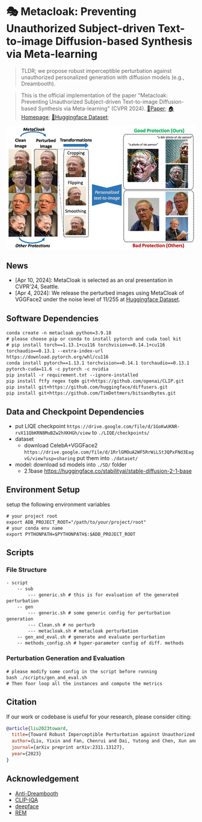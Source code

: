 # 🎭 Metacloak: Preventing Unauthorized Subject-driven Text-to-image Diffusion-based Synthesis via Meta-learning
> TLDR; we propose robust imperceptible perturbation against unauthorized personalized generation with diffusion models (e.g., Dreambooth).

> This is the official implementation of the paper "Metacloak: Preventing Unauthorized Subject-driven Text-to-image Diffusion-based Synthesis via Meta-learning" (CVPR 2024). [📄Paper](https://arxiv.org/abs/2311.13127); [🏠Homepage](https://metacloak.github.io); [🤗Huggingface Dataset](https://huggingface.co/datasets/yixin/metacloak_celeba_vggface2); 
<!-- The complete code and data will be released upon acceptance. Four sampled IDs from VGGFace2 (clean and protected images with our method with $r=11/255$) are released under the `./example_data/` folder. Free feel to test out the protection performance.  -->
<div align="center">
    <img src="./teaser.png" alt="Teaser">
</div>

<!-- ## Algorithm Flow

![Framework](./framework.png) -->

## News
- [Apr 10, 2024]: MetaCloak is selected as an oral presentation in CVPR'24, Seattle. 
- [Apr 4, 2024]: We release the perturbed images using MetaCloak of VGGFace2 under the noise level of $11/255$ at [Huggingface Dataset](https://huggingface.co/datasets/yixin/metacloak_vggface2_protected_11). 

## Software Dependencies
```shell
conda create -n metacloak python=3.9.18
# please choose pip or conda to install pytorch and cuda tool kit
# pip install torch==1.13.1+cu116 torchvision==0.14.1+cu116 torchaudio==0.13.1 --extra-index-url https://download.pytorch.org/whl/cu116
conda install pytorch==1.13.1 torchvision==0.14.1 torchaudio==0.13.1 pytorch-cuda=11.6 -c pytorch -c nvidia
pip install -r requirement.txt --ignore-installed
pip install ftfy regex tqdm git+https://github.com/openai/CLIP.git
pip install git+https://github.com/huggingface/diffusers.git
pip install git+https://github.com/TimDettmers/bitsandbytes.git
```

## Data and Checkpoint Dependencies
- put LIQE checkpoint `https://drive.google.com/file/d/1GoKwUKNR-rvX11QbKRN8MuBZw2hXKHGh/view` to `./LIQE/checkpoints/`
- dataset 
    - download CelebA+VGGFace2 `https://drive.google.com/file/d/1RrlGMOuA2WF5RrWiLSt3QPxFNd3EagvG/view?usp=sharing` put them into `./dataset/`
- model: download sd models into `./SD/` folder
    - 2.1base https://huggingface.co/stabilityai/stable-diffusion-2-1-base


## Environment Setup
setup the following environment variables 
```shell
# your project root
export ADB_PROJECT_ROOT="/path/to/your/project/root"
# your conda env name
export PYTHONPATH=$PYTHONPATH$:$ADB_PROJECT_ROOT
```

## Scripts 
### File Structure
```shell
- script
    -- sub
        --- generic.sh # this is for evaluation of the generated perturbation
    -- gen 
        --- generic.sh # some generic config for perturbation generation
        --- Clean.sh # no perturb 
        --- metacloak.sh # metacloak perturbation
    -- gen_and_eval.sh # generate and evaluate perturbation
    -- methods_config.sh # hyper-parameter config of diff. methods  
```

### Perturbation Generation and Evaluation
```shell
# please modify some config in the script before running
bash ./scripts/gen_and_eval.sh
# Then foor loop all the instances and compute the metrics 
```


## Citation
If our work or codebase is useful for your research, please consider citing:
```bibtex
@article{liu2023toward,
  title={Toward Robust Imperceptible Perturbation against Unauthorized Text-to-image Diffusion-based Synthesis},
  author={Liu, Yixin and Fan, Chenrui and Dai, Yutong and Chen, Xun and Zhou, Pan and Sun, Lichao},
  journal={arXiv preprint arXiv:2311.13127},
  year={2023}
}
```


## Acknowledgement
- [Anti-Dreambooth](https://github.com/VinAIResearch/Anti-DreamBooth)
- [CLIP-IQA](https://github.com/IceClear/CLIP-IQA?tab=readme-ov-file)
- [deepface](https://github.com/serengil/deepface)
- [REM](https://github.com/fshp971/robust-unlearnable-examples)
